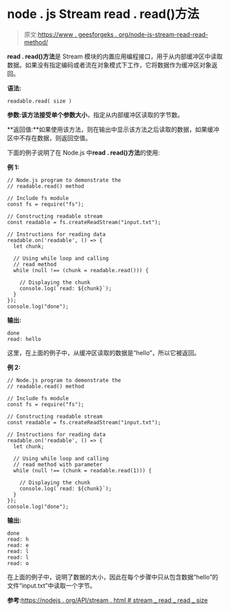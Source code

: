 # node . js Stream read . read()方法

> 原文:[https://www . geesforgeks . org/node-js-stream-read-read-method/](https://www.geeksforgeeks.org/node-js-stream-readable-read-method/)

**read . read()方法**是 Stream 模块的内置应用编程接口，用于从内部缓冲区中读取数据。如果没有指定编码或者流在对象模式下工作，它将数据作为缓冲区对象返回。

**语法:**

```
readable.read( size )
```

**参数:**该方法接受单个参数**大小**，指定从内部缓冲区读取的字节数。

**返回值:**如果使用该方法，则在输出中显示该方法之后读取的数据，如果缓冲区中不存在数据，则返回空值。

下面的例子说明了在 Node.js 中**read . read()方法**的使用:

**例 1:**

```
// Node.js program to demonstrate the     
// readable.read() method  

// Include fs module
const fs = require("fs");

// Constructing readable stream
const readable = fs.createReadStream("input.txt");

// Instructions for reading data
readable.on('readable', () => {
  let chunk;

  // Using while loop and calling
  // read method
  while (null !== (chunk = readable.read())) {

    // Displaying the chunk
    console.log(`read: ${chunk}`);
  }
});
console.log("done");
```

**输出:**

```
done
read: hello
```

这里，在上面的例子中，从缓冲区读取的数据是“hello”，所以它被返回。

**例 2:**

```
// Node.js program to demonstrate the     
// readable.read() method  

// Include fs module
const fs = require("fs");

// Constructing readable stream
const readable = fs.createReadStream("input.txt");

// Instructions for reading data
readable.on('readable', () => {
  let chunk;

  // Using while loop and calling
  // read method with parameter
  while (null !== (chunk = readable.read(1))) {

    // Displaying the chunk
    console.log(`read: ${chunk}`);
  }
});
console.log("done");
```

**输出:**

```
done
read: h
read: e
read: l
read: l
read: o

```

在上面的例子中，说明了数据的大小，因此在每个步骤中只从包含数据“hello”的文件“input.txt”中读取一个字节。

**参考:**[https://nodejs . org/API/stream . html # stream _ read _ read _ size](https://nodejs.org/api/stream.html#stream_readable_read_size)